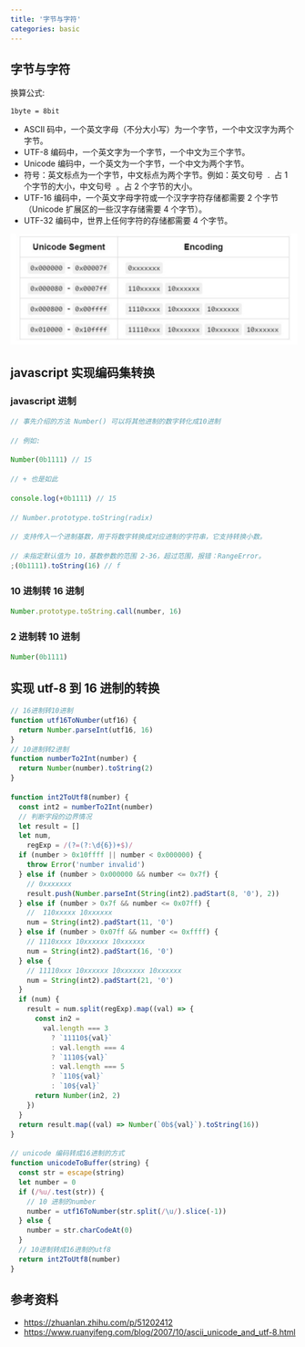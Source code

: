 ```yaml
---
title: '字节与字符'
categories: basic
---
```


## 字节与字符

换算公式:

```
1byte = 8bit
```

- ASCII 码中，一个英文字母（不分大小写）为一个字节，一个中文汉字为两个字节。
- UTF-8 编码中，一个英文字为一个字节，一个中文为三个字节。
- Unicode 编码中，一个英文为一个字节，一个中文为两个字节。
- 符号：英文标点为一个字节，中文标点为两个字节。例如：英文句号  .  占 1 个字节的大小，中文句号  。占 2 个字节的大小。
- UTF-16 编码中，一个英文字母字符或一个汉字字符存储都需要 2 个字节（Unicode 扩展区的一些汉字存储需要 4 个字节）。
- UTF-32 编码中，世界上任何字符的存储都需要 4 个字节。

![utf-8编码集](../../assets/charactor.png)

## javascript 实现编码集转换

### javascript 进制

```js
// 事先介绍的方法 Number() 可以将其他进制的数字转化成10进制

// 例如:

Number(0b1111) // 15

// + 也是如此

console.log(+0b1111) // 15

// Number.prototype.toString(radix)

// 支持传入一个进制基数，用于将数字转换成对应进制的字符串，它支持转换小数。

// 未指定默认值为 10，基数参数的范围 2-36，超过范围，报错：RangeError。
;(0b1111).toString(16) // f
```

### 10 进制转 16 进制

```js
Number.prototype.toString.call(number, 16)
```

### 2 进制转 10 进制

```js
Number(0b1111)
```

## 实现 utf-8 到 16 进制的转换

```js
// 16进制转10进制
function utf16ToNumber(utf16) {
  return Number.parseInt(utf16, 16)
}
// 10进制转2进制
function numberTo2Int(number) {
  return Number(number).toString(2)
}

function int2ToUtf8(number) {
  const int2 = numberTo2Int(number)
  // 判断字段的边界情况
  let result = []
  let num,
    regExp = /(?=(?:\d{6})+$)/
  if (number > 0x10ffff || number < 0x000000) {
    throw Error('number invalid')
  } else if (number > 0x000000 && number <= 0x7f) {
    // 0xxxxxxx
    result.push(Number.parseInt(String(int2).padStart(8, '0'), 2))
  } else if (number > 0x7f && number <= 0x07ff) {
    //  110xxxxx 10xxxxxx
    num = String(int2).padStart(11, '0')
  } else if (number > 0x07ff && number <= 0xffff) {
    // 1110xxxx 10xxxxxx 10xxxxxx
    num = String(int2).padStart(16, '0')
  } else {
    // 11110xxx 10xxxxxx 10xxxxxx 10xxxxxx
    num = String(int2).padStart(21, '0')
  }
  if (num) {
    result = num.split(regExp).map((val) => {
      const in2 =
        val.length === 3
          ? `11110${val}`
          : val.length === 4
          ? `1110${val}`
          : val.length === 5
          ? `110${val}`
          : `10${val}`
      return Number(in2, 2)
    })
  }
  return result.map((val) => Number(`0b${val}`).toString(16))
}

// unicode 编码转成16进制的方式
function unicodeToBuffer(string) {
  const str = escape(string)
  let number = 0
  if (/%u/.test(str)) {
    // 10 进制的number
    number = utf16ToNumber(str.split(/\u/).slice(-1))
  } else {
    number = str.charCodeAt(0)
  }
  // 10进制转成16进制的utf8
  return int2ToUtf8(number)
}
```

## 参考资料

- https://zhuanlan.zhihu.com/p/51202412
- https://www.ruanyifeng.com/blog/2007/10/ascii_unicode_and_utf-8.html
